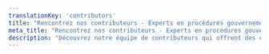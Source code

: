 ```yaml
---
translationKey: 'contributors'
title: "Rencontrez nos contributeurs - Experts en procédures gouvernementales"
meta_title: "Rencontrez nos contributeurs - Experts en procédures gouvernementales"
description: "Découvrez notre équipe de contributeurs qui offrent des conseils et des idées d'experts sur la manière de naviguer et d'accélérer diverses procédures gouvernementales de manière efficace."
---
```


